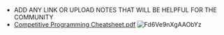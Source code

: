 - ADD ANY LINK OR UPLOAD NOTES THAT WILL BE HELPFUL FOR THE COMMUNITY
- [Competitive Programming Cheatsheet.pdf](https://github.com/abhishekjha812/Hacktoberfest2022/files/9494807/Competitive.Programming.Cheatsheet.pdf)
![Fd6Ve9nXgAAObYz](https://user-images.githubusercontent.com/56133988/193409223-e2ed9552-a677-4424-9dc6-b4ef4f7c15cf.jpg)
